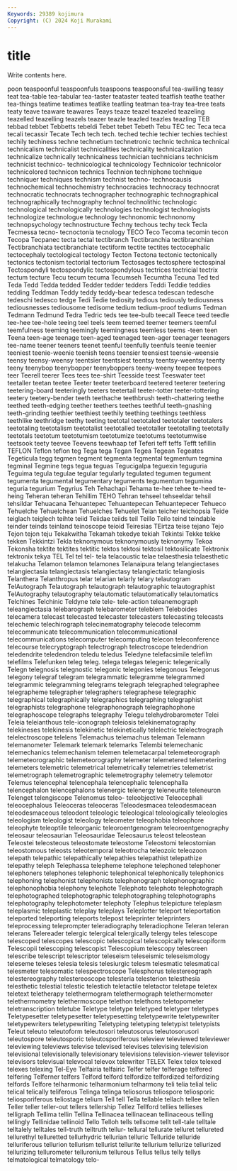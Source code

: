 ```yaml
---
Keywords: 29389 kojimura
Copyright: (C) 2024 Koji Murakami
---
```


# title

Write contents here.



poon teaspoonful teaspoonfuls teaspoons teaspoonsful tea-swilling
teasy teat tea-table tea-tabular tea-taster teataster teated teatfish teathe teather
tea-things teatime teatimes teatlike teatling teatman tea-tray tea-tree teats teaty
teave teaware teawares Teays teaze teazel teazeled teazeling teazelled teazelling
teazels teazer teazle teazled teazles teazling TEB tebbad tebbet Tebbetts
tebeldi Tebet tebet Tebeth Tebu TEC tec Teca teca tecali
tecassir Tecate Tech tech tech. teched techie techier techies techiest
techily techiness techne technetium technetronic technic technica technical technicalism technicalist
technicalities technicality technicalization technicalize technically technicalness technician technicians technicism technicist
technico- technicological technicology Technicolor technicolor technicolored technicon technics Technion techniphone
technique techniquer techniques technism technist techno- technocausis technochemical technochemistry technocracies
technocracy technocrat technocratic technocrats technographer technographic technographical technographically technography technol
technolithic technologic technological technologically technologies technologist technologists technologize technologue technology
technonomic technonomy technopsychology technostructure Techny techous techy teck Tecla Tecmessa
tecno- tecnoctonia tecnology TECO Teco Tecoma tecomin tecon Tecopa Tecpanec
tecta tectal tectibranch Tectibranchia tectibranchian Tectibranchiata tectibranchiate tectiform tectite tectites
tectocephalic tectocephaly tectological tectology Tecton Tectona tectonic tectonically tectonics tectonism
tectorial tectorium Tectosages tectosphere tectospinal Tectospondyli tectospondylic tectospondylous tectrices tectricial
tectrix tectum tecture Tecu tecum tecuma Tecumseh Tecumtha Tecuna Ted
ted Teda Tedd Tedda tedded Tedder tedder tedders Teddi Teddie
teddies tedding Teddman Teddy teddy teddy-bear tedesca tedescan tedesche tedeschi
tedesco tedge Tedi Tedie tediosity tedious tediously tediousness tediousnesses tediousome
tedisome tedium tedium-proof tediums Tedman Tedmann Tedmund Tedra Tedric teds
tee tee-bulb teecall Teece teed teedle tee-hee tee-hole teeing teel
teels teem teemed teemer teemers teemful teemfulness teeming teemingly teemingness
teemless teems -teen teen Teena teen-age teenage teen-aged teenaged teen-ager
teenager teenagers tee-name teener teeners teenet teenful teenfully teenfuls teenie
teenier teeniest teenie-weenie teenish teens teensier teensiest teensie-weensie teensy teensy-weensy
teentsier teentsiest teentsy teentsy-weentsy teenty teeny teenybop teenybopper teenyboppers teeny-weeny
teepee teepees teer Teerell teerer Tees tees tee-shirt Teesside teest
Teeswater teet teetaller teetan teetee Teeter teeter teeterboard teetered teeterer
teetering teetering-board teeteringly teeters teetertail teeter-totter teeter-tottering teetery teetery-bender teeth
teethache teethbrush teeth-chattering teethe teethed teeth-edging teether teethers teethes teethful
teeth-gnashing teeth-grinding teethier teethiest teethily teething teethings teethless teethlike teethridge
teethy teeting teetotal teetotaled teetotaler teetotalers teetotaling teetotalism teetotalist teetotalled
teetotaller teetotalling teetotally teetotals teetotum teetotumism teetotumize teetotums teetotumwise teetsook
teety teevee Teevens teewhaap tef Teferi teff teffs Tefft tefillin
TEFLON Teflon teflon teg Tega tega Tegan Tegea Tegean Tegeates
Tegeticula tegg tegmen tegment tegmenta tegmental tegmentum tegmina tegminal Tegmine
tegs tegua teguas Tegucigalpa teguexin teguguria Teguima tegula tegulae tegular
tegularly tegulated tegumen tegument tegumenta tegumental tegumentary teguments tegumentum tegumina
teguria tegurium Tegyrius Teh Tehachapi Tehama te-hee tehee te-heed te-heing
Teheran teheran Tehillim TEHO Tehran tehseel tehseeldar tehsil tehsildar Tehuacana
Tehuantepec Tehuantepecan Tehuantepecer Tehueco Tehuelche Tehuelchean Tehuelches Tehuelet Teian teicher
teichopsia Teide teiglach teiglech teihte teiid Teiidae teiids teil Teillo
Teilo teind teindable teinder teinds teinland teinoscope teioid Teiresias TEirtza
teise tejano Tejo Tejon tejon teju Tekakwitha Tekamah tekedye tekiah
Tekintsi Tekke tekke tekken Tekkintzi Tekla teknonymous teknonymously teknonymy Tekoa
Tekonsha tektite tektites tektitic tektos tektosi tektosil tektosilicate Tektronix tektronix
tekya TEL Tel tel tel- tela telacoustic telae telaesthesia telaesthetic
telakucha Telamon telamon telamones Telanaipura telang telangiectases telangiectasia telangiectasis telangiectasy
telangiectatic telangiosis Telanthera Telanthropus telar telarian telarly telary telautogram TelAutograph
Telautograph telautograph telautographic telautographist TelAutography telautography telautomatic telautomatically telautomatics Telchines
Telchinic Teldyne tele tele- tele-action teleanemograph teleangiectasia telebarograph telebarometer teleblem
Teleboides telecamera telecast telecasted telecaster telecasters telecasting telecasts telechemic telechirograph
telecinematography telecode telecomm telecommunicate telecommunication telecommunicational telecommunications telecomputer telecomputing telecon
teleconference telecourse telecryptograph telectrograph telectroscope teledendrion teledendrite teledendron teledu teledus
Teledyne telefacsimile telefilm telefilms Telefunken teleg teleg. telega telegas telegenic
telegenically Telegn telegnosis telegnostic telegonic telegonies telegonous Telegonus telegony telegraf
telegram telegrammatic telegramme telegrammed telegrammic telegramming telegrams telegraph telegraphed telegraphee
telegrapheme telegrapher telegraphers telegraphese telegraphic telegraphical telegraphically telegraphics telegraphing telegraphist
telegraphists telegraphone telegraphonograph telegraphophone telegraphoscope telegraphs telegraphy Telegu telehydrobarometer Telei
Teleia teleianthous tele-iconograph teleiosis telekinematography telekineses telekinesis telekinetic telekinetically telelectric
telelectrograph telelectroscope telelens Telemachus telemachus teleman Telemann telemanometer Telemark telemark
telemarks Telembi telemechanic telemechanics telemechanism telemen telemetacarpal telemeteorograph telemeteorographic telemeteorography
telemeter telemetered telemetering telemeters telemetric telemetrical telemetrically telemetries telemetrist telemetrograph
telemetrographic telemetrography telemetry telemotor Telemus telencephal telencephala telencephalic telencephalla telencephalon
telencephalons telenergic telenergy teleneurite teleneuron Telenget telengiscope Telenomus teleo- teleobjective
Teleocephali teleocephalous Teleoceras teleoceras Teleodesmacea teleodesmacean teleodesmaceous teleodont teleologic teleological
teleologically teleologies teleologism teleologist teleology teleometer teleophobia teleophore teleophyte teleoptile
teleorganic teleoroentgenogram teleoroentgenography teleosaur teleosaurian Teleosauridae Teleosaurus teleost teleostean Teleostei
teleosteous teleostomate teleostome Teleostomi teleostomian teleostomous teleosts teleotemporal teleotrocha teleozoic
teleozoon telepath telepathic telepathically telepathies telepathist telepathize telepathy teleph Telephassa
telepheme telephone telephoned telephoner telephoners telephones telephonic telephonical telephonically telephonics
telephoning telephonist telephonists telephonograph telephonographic telephonophobia telephony telephote Telephoto telephoto
telephotograph telephotographed telephotographic telephotographing telephotographs telephotography telephotometer telephoty Telephus telepicture
teleplasm teleplasmic teleplastic teleplay teleplays Teleplotter teleport teleportation teleported teleporting
teleports telepost teleprinter teleprinters teleprocessing teleprompter teleradiography teleradiophone Teleran teleran
telerans Telereader telergic telergical telergically telergy teles telescope telescoped telescopes
telescopic telescopical telescopically telescopiform Telescopii telescoping telescopist Telescopium telescopy telescreen
telescribe telescript telescriptor teleseism teleseismic teleseismology teleseme teleses telesia telesis
telesiurgic telesm telesmatic telesmatical telesmeter telesomatic telespectroscope Telesphorus telestereograph telestereography
telestereoscope telesteria telesterion telesthesia telesthetic telestial telestic telestich teletactile teletactor
teletape teletex teletext teletherapy telethermogram telethermograph telethermometer telethermometry telethermoscope telethon
telethons teletopometer teletranscription teletube Teletype teletype teletyped teletyper teletypes Teletypesetter
teletypesetter teletypesetting teletypewrite teletypewriter teletypewriters teletypewriting Teletyping teletyping teletypist teletypists
Teleut teleuto teleutoform teleutosori teleutosorus teleutosorusori teleutospore teleutosporic teleutosporiferous teleview
televiewed televiewer televiewing televiews televise televised televises televising television televisional
televisionally televisionary televisions television-viewer televisor televisors televisual televocal televox telewriter
TELEX Telex telex telexed telexes telexing Tel-Eye Telfairia telfairic Telfer
telfer telferage telfered telfering Telferner telfers Telford telford telfordize telfordized
telfordizing telfords Telfore telharmonic telharmonium telharmony teli telia telial telic
telical telically teliferous Telinga telinga teliosorus teliospore teliosporic teliosporiferous teliostage
telium Tell tell Tella tellable tellach tellee tellen Teller teller
teller-out tellers tellership Tellez Tellford tellies tellieses telligraph Tellima tellin
Tellina Tellinacea tellinacean tellinaceous telling tellingly Tellinidae tellinoid Tello Telloh
tells tellsome tellt tell-tale telltale telltalely telltales tell-truth telltruth tellur-
tellural tellurate telluret tellureted tellurethyl telluretted tellurhydric tellurian telluric Telluride
telluride telluriferous tellurion tellurism tellurist tellurite tellurium tellurize tellurized tellurizing
tellurometer telluronium tellurous Tellus tellus telly tellys telmatological telmatology telo-
